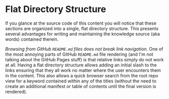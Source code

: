 # Flat Directory Structure

If you glance at the source code of this content you will notice that
these sections are organized into a single, flat directory structure.
This presents several advantages for writing and maintaining the
knowledge source (aka words) contained therein.

*Browsing from GitHub `README.md` files does not break link navigation.*
One of the most annoying parts of GitHub `README.md` file rendering (and
I'm not talking about the GitHub Pages stuff) is that relative links
simply do not work at all. Having a flat directory structure allows
adding an initial slash to the links ensuring that they all work no
matter where the user encounters them in the content. This also allows a
quick browser search from the root repo view for a keyword contained
within any of the titles (without the need to create an additional
manifest or table of contents until the final version is rendered).
